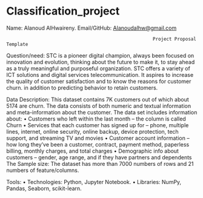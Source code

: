 # Classification_project

Name: Alanoud AlHwaireny.
Email/GitHub: Alanoudalhw@gmail.com

                                                          Project Proposal Template
Question/need:
STC is a pioneer digital champion, always been focused on innovation and evolution, thinking about the future to make it, to stay ahead as a truly meaningful and purposeful organization. STC offers a variety of ICT solutions and digital services telecommunication. It aspires to increase the quality of customer satisfaction and to know the reasons for customer churn. in addition to predicting behavior to retain customers.

Data Description:
This dataset contains 7K customers out of which about 5174 are churn. The data consists of both numeric and textual information and meta-information about the customer.
The data set includes information about:
•	Customers who left within the last month – the column is called Churn
•	Services that each customer has signed up for – phone, multiple lines, internet, online security, online backup, device protection, tech support, and streaming TV and movies
•	Customer account information – how long they’ve been a customer, contract, payment method, paperless billing, monthly charges, and total charges
•	Demographic info about customers – gender, age range, and if they have partners and dependents
The Sample size: The dataset has more than 7000 numbers of rows and 21 numbers of feature/columns. 

Tools:
• Technologies: Python, Jupyter Notebook.
• Libraries: NumPy, Pandas, Seaborn, scikit-learn.
